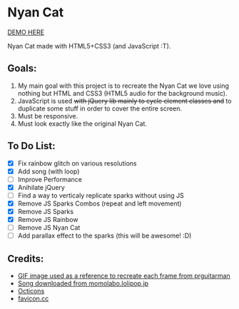 Nyan Cat
========

[DEMO HERE](http://cristurm.github.io/nyan-cat/)

Nyan Cat made with HTML5+CSS3 (and JavaScript :T).

Goals:
------

1. My main goal with this project is to recreate the Nyan Cat we love using nothing but HTML and CSS3 (HTML5 audio for the background music).
2. JavaScript is used ~~with jQuery lib mainly to cycle element classes and~~ to duplicate some stuff in order to cover the entire screen.
3. Must be responsive.
4. Must look exactly like the original Nyan Cat.

To Do List:
-----------

- [x] Fix rainbow glitch on various resolutions
- [x] Add song (with loop)
- [ ] Improve Performance
- [x] Anihilate jQuery
- [ ] Find a way to verticaly replicate sparks without using JS
- [x] Remove JS Sparks Combos (repeat and left movement)
- [x] Remove JS Sparks
- [x] Remove JS Rainbow
- [ ] Remove JS Nyan Cat
- [ ] Add parallax effect to the sparks (this will be awesome! :D)

Credits:
--------

- [GIF image used as a reference to recreate each frame from prguitarman](http://www.prguitarman.com/?id=348)
- [Song downloaded from momolabo.lolipop.jp](http://momolabo.lolipop.jp/nyancatsong/Nyan/Nyanyanyanyanyanyanya%21.html)
- [Octicons](https://octicons.github.com/)
- [favicon.cc](https://www.favicon.cc/?action=icon&file_id=422699)
